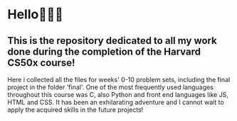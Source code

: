 # Hello👨🏻‍💻

## This is the repository dedicated to all my work done during the completion of the Harvard CS50x course!

Here i collected all the files for weeks' 0-10 problem sets, including the final project in the folder 'final'. One of the most frequently used languages throughout this course was C, also Python and front end languages like JS, HTML and CSS. It has been an exhilarating adventure and I cannot wait to apply the acquired skills in the future projects!
